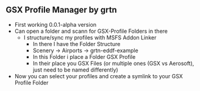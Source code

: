 ## GSX Profile Manager by grtn

- First working 0.0.1-alpha version
- Can open a folder and scann for GSX-Profile Folders in there
    - I structure/sync my profiles with MSFS Addon Linker
        - In there I have the Folder Structure
        - Scenery -> Airports -> grtn-eddf-example
        - In this Folder i place a Folder GSX Profile
        - In their place you GSX Files (or multiple ones (GSX vs Aerosoft), just need to be named differently)
- Now you can select your profiles and create a symlink to your GSX Profile Folder

